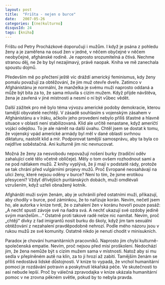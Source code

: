 ```yaml
---
layout: post
title:  "Frišta - nejen o burce"
date:   2007-05-26
categories: [(ne)kulturno]
disqusId: 24
tags: [kniha]
---
```


Frištu od Petry Procházkové doporučuji i mužům. I když je psána z pohledu ženy a je zaměřena na osud žen v jedné, v něčem obyčejné v něčem neobyčejné, afghánské rodině. Je naprosto srozumitelná a čtivá. Nechme stranou děj, ne že by byl nezajímavý, právě naopak. Kniha ve mě zanechala spoustu dojmů.
<!--more-->

Především mě po přečtení ještě víc dráždí americký feminismus, kdy ženy pomalu považují za obtěžování, že jim muž otevře dveře. Zatímco v Afghánistánu je normální, že manželka je svému muži naprosto oddaná a může být bita za to, že sama mluvila s cizím mužem. Když přijde návštěva, žena je zavřená v jiné místnosti a nesmí o ní být vůbec vědět.

Další zážitek pro mě bylo téma vývozu americké podoby demokracie, kterou tamější obyvatelé nechtějí. V zásadě souhlasím s vojenským zásahem v Afghánistánu a v Iráku, ačkoliv jeho provedení nebylo příliš šťastné a hlavně situace v oblasti není stabilizovaná. Klid ale určitě nenastane, když američtí vojáci odejdou. To je ale námět na další úvahu. Chtěl jsem se dostat k tomu, že vojenský vpád americké armády byl měl v dané oblasti svrhnou diktaturu, nastolit klid a mír. Podporovat tamější samosprávu, aby ta byla co nejdříve soběstačná. Ani kulturně jim nic nevnucovat.

Možná že ženy za nesvobodu nepovažují nošení burky (tradiční oděv zahalující celé tělo včetně obličeje). Měly o tom ovšem rozhodnout sami a ne pod nátlakem mužů. Z knihy vyplývá, že ji mají v podstatě rády, protože se tak chrání před vulgárními projevy mužů. Proč Evropané neosahávají na ulici ženy, které nejsou oděny v burce? Není to tím, že jsme erotikou přesyceni? Vždyť dřívějších puritánských dobách, muži omdlévali vzrušením, když uzřeli obnažený kotník.

Afghánští muži svým ženám, aby je uchránili před ostatními muži, přikazují, aby chodily v burce, pod záminkou, že to nařizuje korán. Nevím, nečetl jsem ho, ale autorka v knize tvrdí, že o zahalení žen v koránu hovoří pouze pasáž: „A nechť spustí závoje své na ňadra svá. A nechť ukazují své ozdoby jedině svým manželům...“ Ostatně proti takové radě nelze nic namítat. Nevím, proč „chtějí“ dívky z řad imigrantů nosit burku do školy, když jim tam sexuální obtěžování z nezahalení pravděpodobně nehrozí. Podle mého názoru jsou v rukou mužů ze své komunity. Ostatně nikdo je nenutí chodit v minisukních.

Paradox je chování humanitárních pracovníků. Naprosto jim chybí kulturně-společenská empatie. Nevím, proč nejsou před misí proškoleni. Nedochází jim, že žena nemůže být s cizím mužem sama v místnosti. Natož aby si mu sedla v přeplněném autě na klín, za to ji hrozí až zabití. Tamějším ženám se příliš nedostává lidské důstojnosti. V knize to vypadá, že vrchol humanitární pomoci je rozdávání potravin a poskytnutí lékařská péče. Ve skutečnosti to asi nebude lepší. Proč by válečná zpravodajka v knize ukázala humanitární pomoc v ne zrovna pěkném světle, pokud by to nebyla pravda.
